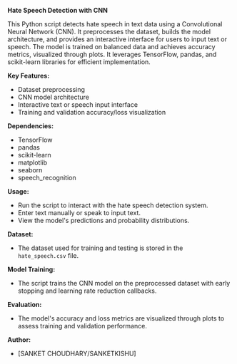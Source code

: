 **Hate Speech Detection with CNN**

This Python script detects hate speech in text data using a Convolutional Neural Network (CNN). It preprocesses the dataset, builds the model architecture, and provides an interactive interface for users to input text or speech. The model is trained on balanced data and achieves accuracy metrics, visualized through plots. It leverages TensorFlow, pandas, and scikit-learn libraries for efficient implementation.

**Key Features:**
- Dataset preprocessing
- CNN model architecture
- Interactive text or speech input interface
- Training and validation accuracy/loss visualization

**Dependencies:**
- TensorFlow
- pandas
- scikit-learn
- matplotlib
- seaborn
- speech_recognition

**Usage:**
- Run the script to interact with the hate speech detection system.
- Enter text manually or speak to input text.
- View the model's predictions and probability distributions.

**Dataset:**
- The dataset used for training and testing is stored in the `hate_speech.csv` file.

**Model Training:**
- The script trains the CNN model on the preprocessed dataset with early stopping and learning rate reduction callbacks.

**Evaluation:**
- The model's accuracy and loss metrics are visualized through plots to assess training and validation performance.

**Author:**
- [SANKET CHOUDHARY/SANKETKISHU]

